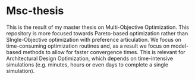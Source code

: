 # Msc-thesis
This is the result of my master thesis on Multi-Objective Optimization. This repository is more focused towards Pareto-based optimization rather than SIngle-Objective optimization with preference articulation. We focus on time-consuming optimization routines and, as a result we focus on model-based methods to allow for faster convergence times. This is relevant for Architectural Design Optimization, which depends on time-intensive simulations (e.g. minutes, hours or even days to complete a single simulation).
